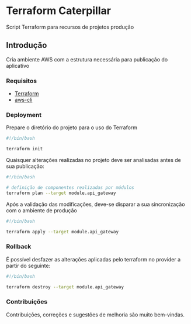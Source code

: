 # Terraform Caterpillar

Script Terraform para recursos de projetos produção

## Introdução

Cria ambiente AWS com a estrutura necessária para publicação do aplicativo

### Requisitos

- [Terraform](https://www.terraform.io/downloads.html)
- [aws-cli](https://docs.aws.amazon.com/cli/latest/userguide/getting-started-install.html)

### Deployment

Prepare o diretório do projeto para o uso do Terraform

```bash
#!/bin/bash

terraform init
```

Quaisquer alterações realizadas no projeto deve ser analisadas antes de sua publicação:

```bash
#!/bin/bash

# definição de componentes realizadas por módulos
terraform plan --target module.api_gateway
```

Após a validação das modificações, deve-se disparar a sua sincronização com o ambiente de produção

```bash
#!/bin/bash

terraform apply --target module.api_gateway
```

### Rollback

É possível desfazer as alterações aplicadas pelo terraform no provider a partir do seguinte:

```bash
#!/bin/bash

terraform destroy --target module.api_gateway
```

### Contribuições

Contribuições, correções e sugestões de melhoria são muito bem-vindas.